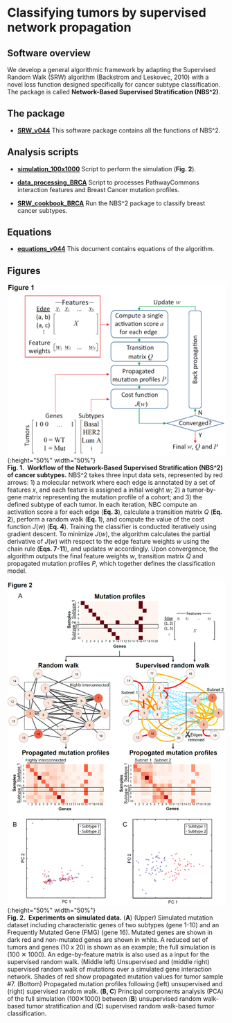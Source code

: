 # Classifying tumors by supervised network propagation   

## Software overview
  
We develop a general algorithmic framework by adapting the Supervised Random Walk (SRW) algorithm (Backstrom and Leskovec, 2010) with a novel loss function designed specifically for cancer subtype classification. The package is called **Network-Based Supervised Stratification (NBS^2)**.  
  
## The package
  
* [__SRW_v044__](./SRW_v044.py) This software package contains all the functions of NBS^2.  
  
## Analysis scripts
  
* [__simulation_100x1000__](./simulation_100x1000.ipynb) Script to perform the simulation (**Fig. 2**).  
  
* [__data_processing_BRCA__](./data_processing_BRCA.ipynb) Script to processes PathwayCommons interaction features and Breast Cancer mutation profiles.  
  
* [__SRW_cookbook_BRCA__](./SRW_cookbook_BRCA.ipynb) Run the NBS^2 package to classify breast cancer subtypes.   
  
## Equations
  
* [__equations_v044__](./equations_v044.ipynb) This document contains equations of the algorithm.  
  
## Figures
  
![Fig. 1](./images/Figure_1_method.PNG){:height="50%" width="50%"}  
**Fig. 1. Workflow of the Network-Based Supervised Stratification (NBS^2) of cancer subtypes.** NBS^2 takes three input data sets, represented by red arrows: 1) a molecular network where each edge is annotated by a set of features *x*, and each feature is assigned a initial weight *w*; 2) a tumor-by-gene matrix representing the mutation profile of a cohort; and 3) the defined subtype of each tumor. In each iteration, NBC compute an activation score a for each edge (**Eq. 3**), calculate a transition matrix *Q* (**Eq. 2**), perform a random walk (**Eq. 1**), and compute the value of the cost function *J*(*w*) (**Eq. 4**). Training the classifier is conducted iteratively using gradient descent. To minimize *J*(*w*), the algorithm calculates the partial derivative of *J*(*w*) with respect to the edge feature weights *w* using the chain rule (**Eqs. 7-11**), and updates *w* accordingly. Upon convergence, the algorithm outputs the final feature weights *w*, transition matrix *Q* and propagated mutation profiles *P*, which together defines the classification model.  
  
![Fig. 2](./images/Figure_2_simulation.PNG){:height="50%" width="50%"}  
**Fig. 2. Experiments on simulated data.** (**A**) (Upper) Simulated mutation dataset including characteristic genes of two subtypes (gene 1-10) and an Frequently Mutated Gene (FMG) (gene 16). Mutated genes are shown in dark red and non-mutated genes are shown in white. A reduced set of tumors and genes (10 x 20) is shown as an example; the full simulation is (100 ✕ 1000). An edge-by-feature matrix is also used as a input for the supervised random walk. (Middle left) Unsupervised and (middle right) supervised random walk of mutations over a simulated gene interaction network. Shades of red show propagated mutation values for tumor sample #7. (Bottom) Propagated mutation profiles following (left) unsupervised and (right) supervised random walk. (**B, C**) Principal components analysis (PCA) of the full simulation (100✕1000) between (**B**) unsupervised random walk-based tumor stratification and (**C**) supervised random walk-based tumor classification.  
